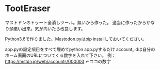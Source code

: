 # TootEraser
マストドンのトゥート全消しツール。無いから作った。
適当に作ったからかなり頭悪い出来。気が向いたら改良します。

Python3.6で作りました。Mastodon.pyはpip installしておいてください。

app.pyの設定項目をすべて埋めてpython app.pyするだけ
account_idは自分のホーム画面のURLについてくる数字を入れて下さい。
例：https://mstdn.jp/web/accounts/000000 ←ココの数字